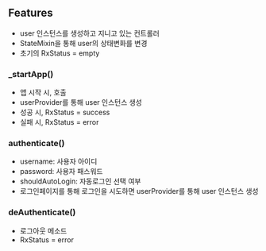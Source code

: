 ## Features
- user 인스턴스를 생성하고 지니고 있는 컨트롤러
- StateMixin을 통해 user의 상태변화를 변경
- 초기의 RxStatus = empty

### _startApp()
- 앱 시작 시, 호출
- userProvider를 통해 user 인스턴스 생성
- 성공 시, RxStatus = success
- 실패 시, RxStatus = error

### authenticate()
- username: 사용자 아이디
- password: 사용자 패스워드
- shouldAutoLogin: 자동로그인 선택 여부
- 로그인페이지를 통해 로그인을 시도하면 userProvider를 통해 user 인스턴스 생성

### deAuthenticate()
- 로그아웃 메소드
- RxStatus = error